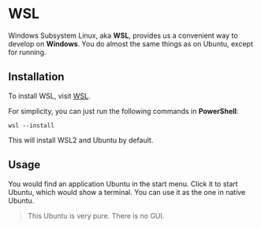 # WSL

Windows Subsystem Linux, aka **WSL**, provides us a convenient way to develop on **Windows**.
You do almost the same things as on Ubuntu, except for running.

## Installation

To install WSL, visit [WSL](https://learn.microsoft.com/en-us/windows/wsl/install).

For simplicity, you can just run the following commands in **PowerShell**:

```
wsl --install
```

This will install WSL2 and Ubuntu by default.

## Usage

You would find an application Ubuntu in the start menu.
Click it to start Ubuntu, which would show a terminal.
You can use it as the one in native Ubuntu.

> This Ubuntu is very pure. There is no GUI.
> 

